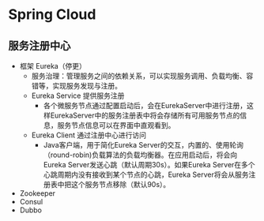 # Spring Cloud

## 服务注册中心

* 框架 Eureka（停更）
  * 服务治理：管理服务之间的依赖关系，可以实现服务调用、负载均衡、容错等，实现服务发现与注册。
  * Eureka Service 提供服务注册
    * 各个微服务节点通过配置启动后，会在EurekaServer中进行注册，这样EurekaServer中的服务注册表中将会存储所有可用服务节点的信息，服务节点信息可以在界面中直观看到。
  * Eureka Client 通过注册中心进行访问
    * Java客户端，用于简化Eureka Server的交互，内置的、使用轮询（round-robin)负载算法的负载均衡器。在应用启动后，将会向Eureka Server发送心跳（默认周期30s）。如果Eureka Server在多个心跳周期内没有接收到某个节点的心跳，Eureka Server将会从服务注册表中把这个服务节点移除（默认90s）。
* Zookeeper
* Consul
* Dubbo

